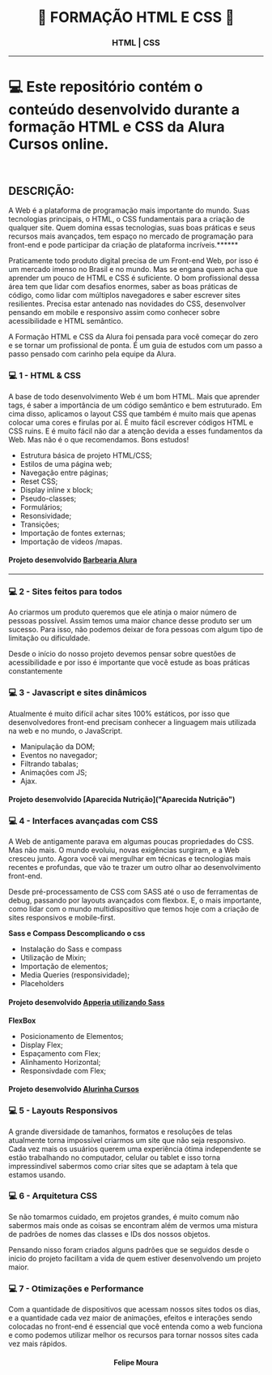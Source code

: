 
<h1 align="center">
 🚀 FORMAÇÃO HTML E CSS 🚀
</h1>

<h3 align="center"> HTML | CSS </h3>

---

# :computer: Este repositório contém o conteúdo desenvolvido durante a formação HTML e CSS da Alura Cursos online. </br> </br>


## DESCRIÇÃO:
A Web é a plataforma de programação mais importante do mundo. Suas tecnologias principais, o HTML, o CSS fundamentais para a criação de qualquer site. Quem domina essas tecnologias, suas boas práticas e seus recursos mais avançados, tem espaço no mercado de programação para front-end e pode participar da criação de plataforma incríveis.******

Praticamente todo produto digital precisa de um Front-end Web, por isso é um mercado imenso no Brasil e no mundo. Mas se engana quem acha que aprender um pouco de HTML e CSS é suficiente. O bom profissional dessa área tem que lidar com desafios enormes, saber as boas práticas de código, como lidar com múltiplos navegadores e saber escrever sites resilientes. Precisa estar antenado nas novidades do CSS, desenvolver pensando em mobile e responsivo assim como conhecer sobre acessibilidade e HTML semântico.

A Formação HTML e CSS da Alura foi pensada para você começar do zero e se tornar um profissional de ponta. É um guia de estudos com um passo a passo pensado com carinho pela equipe da Alura.

### :computer:  1 - HTML & CSS 

A base de todo desenvolvimento Web é um bom HTML. Mais que aprender tags, é saber a importância de um código semântico e bem estruturado. Em cima disso, aplicamos o layout CSS que também é muito mais que apenas colocar uma cores e firulas por aí. É muito fácil escrever códigos HTML e CSS ruins. E é muito fácil não dar a atenção devida a esses fundamentos da Web. Mas não é o que recomendamos. Bons estudos!

- Estrutura básica de projeto HTML/CSS;
- Estilos de uma página web;
- Navegação entre páginas;
- Reset CSS;
- Display inline x block;
- Pseudo-classes;
- Formulários;
- Resonsividade;
- Transições;
- Importação de fontes externas;
- Importação de videos /mapas.

#### Projeto desenvolvido [Barbearia Alura](https://github.com/felipemimoura/FormacaoHTMLCSS/tree/master/barberiaAlura "Barbearia Alura") 

--- 
### :computer: 2 - Sites feitos para todos
Ao criarmos um produto queremos que ele atinja o maior número de pessoas possível. Assim temos uma maior chance desse produto ser um sucesso. Para isso, não podemos deixar de fora pessoas com algum tipo de limitação ou dificuldade.

Desde o início do nosso projeto devemos pensar sobre questões de acessibilidade e por isso é importante que você estude as boas práticas constantemente

### :computer: 3 - Javascript e sites dinâmicos
Atualmente é muito difícil achar sites 100% estáticos, por isso que desenvolvedores front-end precisam conhecer a linguagem mais utilizada na web e no mundo, o JavaScript.

- Manipulação da DOM;
- Eventos no navegador;
- Filtrando tabalas;
- Animações com JS;
- Ajax.

#### Projeto desenvolvido [Aparecida Nutrição]("Aparecida Nutrição")

### :computer: 4 - Interfaces avançadas com CSS
A Web de antigamente parava em algumas poucas propriedades do CSS. Mas não mais. O mundo evoluiu, novas exigências surgiram, e a Web cresceu junto. Agora você vai mergulhar em técnicas e tecnologias mais recentes e profundas, que vão te trazer um outro olhar ao desenvolvimento front-end.

Desde pré-processamento de CSS com SASS até o uso de ferramentas de debug, passando por layouts avançados com flexbox. E, o mais importante, como lidar com o mundo multidispositivo que temos hoje com a criação de sites responsivos e mobile-first.

<b>Sass e Compass Descomplicando o css</b>
- Instalação do Sass e compass
- Utilização de Mixin;
- Importação de elementos;
- Media Queries (responsividade);
- Placeholders

#### Projeto desenvolvido [Apperia utilizando Sass](https://github.com/felipemimoura/ApperiaComSass "Apperia com Sass") 

<b> FlexBox</b>
- Posicionamento de Elementos;
- Display Flex;
- Espaçamento com Flex;
- Alinhamento Horizontal;
- Responsivdade com Flex;

#### Projeto desenvolvido [Alurinha Cursos](https://github.com/felipemimoura/FlexBox "Alurinha Cursos") 

### :computer: 5 - Layouts Responsivos
A grande diversidade de tamanhos, formatos e resoluções de telas atualmente torna impossível criarmos um site que não seja responsivo. Cada vez mais os usuários querem uma experiência ótima independente se estão trabalhando no computador, celular ou tablet e isso torna impressindivel sabermos como criar sites que se adaptam à tela que estamos usando.
### :computer: 6 - Arquitetura CSS
Se não tomarmos cuidado, em projetos grandes, é muito comum não sabermos mais onde as coisas se encontram além de vermos uma mistura de padrões de nomes das classes e IDs dos nossos objetos.

Pensando nisso foram criados alguns padrões que se seguidos desde o inicio do projeto facilitam a vida de quem estiver desenvolvendo um projeto maior.
### :computer: 7 - Otimizações e Performance
Com a quantidade de dispositivos que acessam nossos sites todos os dias, e a quantidade cada vez maior de animações, efeitos e interações sendo colocadas no front-end é essencial que você entenda como a web funciona e como podemos utilizar melhor os recursos para tornar nossos sites cada vez mais rápidos.


<h4 align="center">
Felipe Moura
</h4>
